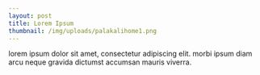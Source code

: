 ```yaml
---
layout: post
title: Lorem Ipsum
thumbnail: /img/uploads/palakalihome1.png
---
```

lorem ipsum dolor sit amet, consectetur adipiscing elit. morbi ipsum diam arcu neque gravida dictumst accumsan mauris viverra.